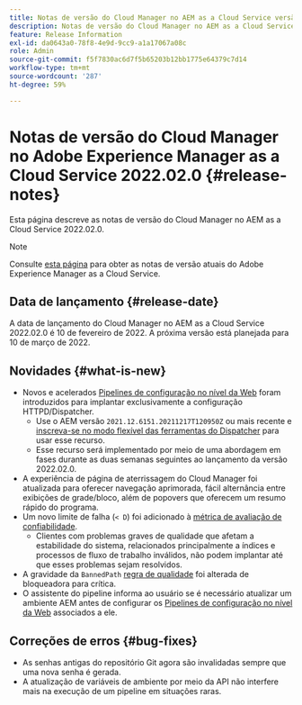 ```yaml
---
title: Notas de versão do Cloud Manager no AEM as a Cloud Service versão 2022.02.0
description: Notas de versão do Cloud Manager no AEM as a Cloud Service versão 2022.02.0.
feature: Release Information
exl-id: da0643a0-78f8-4e9d-9cc9-a1a17067a08c
role: Admin
source-git-commit: f5f7830ac6d7f5b65203b12bb1775e64379c7d14
workflow-type: tm+mt
source-wordcount: '287'
ht-degree: 59%

---
```


# Notas de versão do Cloud Manager no Adobe Experience Manager as a Cloud Service 2022.02.0 {#release-notes}

Esta página descreve as notas de versão do Cloud Manager no AEM as a Cloud Service 2022.02.0.

>[!NOTE]
>
>Consulte [esta página](/help/release-notes/release-notes-cloud/release-notes-current.md) para obter as notas de versão atuais do Adobe Experience Manager as a Cloud Service.

## Data de lançamento {#release-date}

A data de lançamento do Cloud Manager no AEM as a Cloud Service 2022.02.0 é 10 de fevereiro de 2022. A próxima versão está planejada para 10 de março de 2022.

## Novidades {#what-is-new}

* Novos e acelerados [Pipelines de configuração no nível da Web](/help/implementing/cloud-manager/configuring-pipelines/introduction-ci-cd-pipelines.md#web-tier-config-pipelines) foram introduzidos para implantar exclusivamente a configuração HTTPD/Dispatcher.
   * Use o AEM versão `2021.12.6151.20211217T120950Z` ou mais recente e [inscreva-se no modo flexível das ferramentas do Dispatcher](/help/implementing/dispatcher/disp-overview.md#validation-debug) para usar esse recurso.
   * Esse recurso será implementado por meio de uma abordagem em fases durante as duas semanas seguintes ao lançamento da versão 2022.02.0.
* A experiência de página de aterrissagem do Cloud Manager foi atualizada para oferecer navegação aprimorada, fácil alternância entre exibições de grade/bloco, além de popovers que oferecem um resumo rápido do programa.
* Um novo limite de falha (`< D`) foi adicionado à [métrica de avaliação de confiabilidade](/help/implementing/cloud-manager/code-quality-testing.md#understanding-code-quality-rules).
   * Clientes com problemas graves de qualidade que afetam a estabilidade do sistema, relacionados principalmente a índices e processos de fluxo de trabalho inválidos, não podem implantar até que esses problemas sejam resolvidos.
* A gravidade da `BannedPath` [regra de qualidade](/help/implementing/cloud-manager/code-quality-testing.md#understanding-code-quality-rules) foi alterada de bloqueadora para crítica.
* O assistente do pipeline informa ao usuário se é necessário atualizar um ambiente AEM antes de configurar os [Pipelines de configuração no nível da Web](/help/implementing/cloud-manager/configuring-pipelines/introduction-ci-cd-pipelines.md#web-tier-config-pipelines) associados a ele.

## Correções de erros {#bug-fixes}

* As senhas antigas do repositório Git agora são invalidadas sempre que uma nova senha é gerada.
* A atualização de variáveis de ambiente por meio da API não interfere mais na execução de um pipeline em situações raras.
